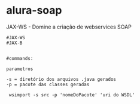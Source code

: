 # alura-soap

JAX-WS - Domine a criação de webservices SOAP
  
	#JAX-WS
	#JAX-B

	
	#commands:
	
	parametros
	
	-s = diretório dos arquivos .java gerados
	-p = pacote das classes geradas
	
	 wsimport -s src -p 'nomeDoPacote' 'uri do WSDL'
	 
	 
	
	
	
